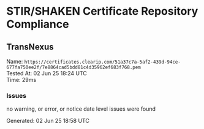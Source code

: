 # STIR/SHAKEN Certificate Repository Compliance

## TransNexus

Name: `https://certificates.clearip.com/51a37c7a-5af2-439d-94ce-677fa750ee2f/7e8864cad5bdd81c4d35962ef683f768.pem`\
Tested At: 02 Jun 25 18:24 UTC\
Time: 29ms

### Issues

no warning, or error, or notice date level issues were found

Generated: 02 Jun 25 18:58 UTC
